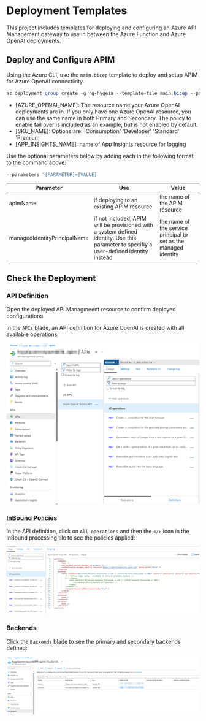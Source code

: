 # Deployment Templates
This project includes templates for deploying and configuring an Azure API Management gateway to use in between the Azure Function and Azure OpenAI deployments. 

## Deploy and Configure APIM
Using the Azure CLI, use the `main.bicep` template to deploy and setup APIM for Azure OpenAI connectivity.

```powershell
az deployment group create -g rg-hygeia --template-file main.bicep --parameters "aoaiPrimaryAccount=[AZURE_OPENAI_NAME]" --parameters "aoaiSecondaryAccount=[AZURE_OPENAI_NAME]" --parameters "sku=[SKU_NAME]" --parameters "applicationInsightsName=[APP_INSIGHTS_NAME]"
```

* [AZURE_OPENAI_NAME]: The resource name your Azure OpenAI deployments are in. If you only have one Azure OpenAI resource, you can use the same name in both Primary and Secondary. The policy to enable fail over is included as an example, but is not enabled by default.
* [SKU_NAME]: Options are: 'Consumption' 'Developer' 'Standard' 'Premium'
* [APP_INSIGHTS_NAME]: name of App Insights resource for logging

Use the optional parameters below by adding each in the following format to the command above:

```powershell
--parameters "[PARAMETER]=[VALUE]
```

| Parameter | Use | Value |
|---|---|---|
| apimName | if deploying to an existing APIM resource | the name of the APIM resource |
| managedIdentityPrincipalName | if not included, APIM will be provisioned with a system defined identity. Use this parameter to specifiy a user-defined identity instead | the name of the service principal to set as the managed identity

## Check the Deployment

### API Definition
Open the deployed API Managmeent resource to confirm deployed configurations.

In the `APIs` blade, an API definition for Azure OpenAI is created with all available operations:

![Azure OpenAI Service API](../docs/APIM_API_Definition.png)

### InBound Policies

In the API definition, click on `All operations` and then the `</>` icon in the InBound processing tile to see the policies applied:

![API InBound Policies](../docs/APIM_InBound_Policies.png)

### Backends

Click the `Backends` blade to see the primary and secondary backends defined:

![Backends](../docs/APIM_Backends.png)

